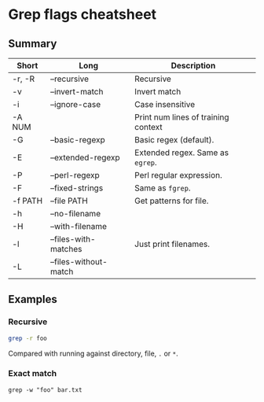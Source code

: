 # Grep flags cheatsheet

## Summary

Short | Long | Description
---| --- | ---
-r, -R 	| –recursive | Recursive
-v 	| –invert-match | Invert match
-i 	| –ignore-case | Case insensitive
-A NUM  | 		| Print num lines of training context
-G 	| –basic-regexp | Basic regex (default).
-E 	| –extended-regexp | Extended regex. Same as `egrep`.
-P 	| –perl-regexp | Perl regular expression.
-F 	| –fixed-strings | Same as `fgrep`.
-f PATH | –file PATH | Get patterns for file.
-h 	| –no-filename |
-H 	| –with-filename |
-l 	| –files-with-matches | Just print filenames.
-L 	| –files-without-match |


## Examples

### Recursive

```sh
grep -r foo
```

Compared with running against directory, file, `.` or  `*`.


### Exact match

```
grep -w "foo" bar.txt
```


<!--stackedit_data:
eyJoaXN0b3J5IjpbLTEyODIwMTY5NDldfQ==
-->